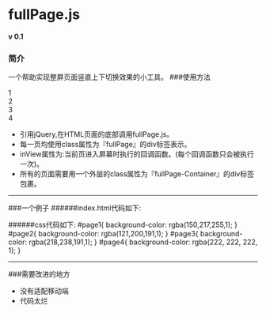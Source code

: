 # fullPage.js
**v 0.1**
### 简介
一个帮助实现整屏页面竖直上下切换效果的小工具。
###使用方法
    <div class="fullPage-Container">
      <div id="page1" class="fullPage" page-id='page-one' inView="func1">1</div>
      <div id="page2" class="fullPage" page-id='page-two' inView="func2">2</div>
      <div id="page3" class="fullPage" page-id='page-three' inView="func3">3</div>
      <div id="page4" class="fullPage" page-id='page-four' inView="func4">4</div>
    </div>

* 引用jQuery,在HTML页面的底部调用fullPage.js。
* 每一页均使用class属性为『fullPage』的div标签表示。
* inView属性为:当前页进入屏幕时执行的回调函数。(每个回调函数只会被执行一次)。
* 所有的页面需要用一个外层的class属性为『fullPage-Container』的div标签包裹。

---------
###一个例子
######index.html代码如下:
    <div class="fullPage-Container">
      <div id="page1" class="fullPage" page-id='page-one' inView="func1"></div>
      <div id="page2" class="fullPage" page-id='page-two' inView="func2"></div>
      <div id="page3" class="fullPage" page-id='page-three' inView="func3"></div>
      <div id="page4" class="fullPage" page-id='page-four' inView="func4"></div>
    </div>
    <script type="text/javascript">
      function func1(){
        alert(1);
      }
      function func2(){
        alert(2);
      }
      function func3(){
        alert(3);
      }
      function func4(){
        alert(4);
      }
    </script>
    <script src="js/fullPage.js" charset="utf-8"></script>
######css代码如下:
      #page1{
        background-color: rgba(150,217,255,1);
      }
      #page2{
        background-color: rgba(121,200,191,1);
      }
      #page3{
        background-color: rgba(218,238,191,1);
      }
      #page4{
        background-color: rgba(222, 222, 222, 1);
      }

--------
###需要改进的地方
* 没有适配移动端
* 代码太烂


  
  
